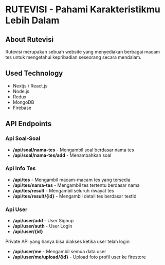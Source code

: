 # RUTEVISI - Pahami Karakteristikmu Lebih Dalam
## About Rutevisi
Rutevisi merupakan sebuah website yang menyediakan berbagai macam tes untuk mengetahui kepribadian seseorang secara mendalam.

## Used Technology
- Nextjs / React.js
- Node.js
- Redux
- MongoDB
- Firebase

## API Endpoints
### Api Soal-Soal
* **/api/soal/nama-tes** - Mengambil soal berdasar nama tes
* **/api/soal/nama-tes/add** - Menambahkan soal

### Api Info Tes
* **/api/tes** - Mengambil macam-macam tes yang tersedia
* **/api/tes/nama-tes** - Mengambil tes tertentu berdasar nama
* **/api/tes/result** - Mengambil seluruh riwayat tes
* **/api/tes/result/{id}** - Mengambil detail tes berdasar testId

### Api User
* **/api/user/add** - User Signup
* **/api/user/auth** - User Login
* **/api/user/{id}**

Private API yang hanya bisa diakses ketika user telah login
* **/api/user/me** - Mengambil semua data user
* **/api/user/me/upload/{id}** - Upload foto profil user ke firestore
